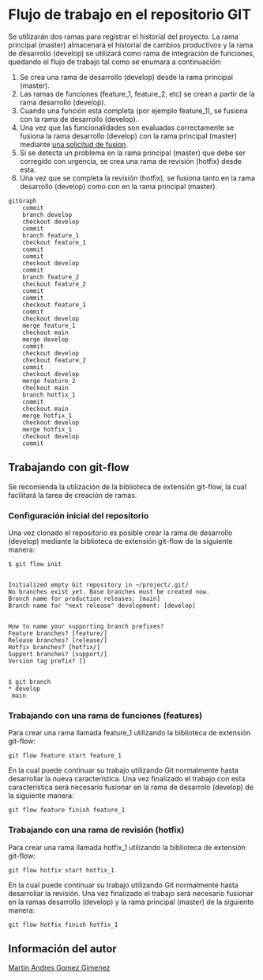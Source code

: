 Flujo de trabajo en el repositorio GIT
======================================

Se utilizarán dos ramas para registrar el historial del proyecto. La rama 
principal (master) almacenará el historial de cambios productivos y la rama de 
desarrollo (develop) se utilizará como rama de integración de funciones, quedando 
el flujo de trabajo tal como se enumara a continuación:

1. Se crea una rama de desarrollo (develop) desde la rama principal (master).
2. Las ramas de funciones (feature_1, feature_2, etc) se crean a partir de la 
rama desarrollo (develop).
4. Cuando una función está completa (por ejemplo feature_1), se fusiona con la 
rama de desarrollo (develop).
5. Una vez que las funcionalidades son evaluadas correctamente se fusiona la rama 
desarrollo (develop) con la rama principal (master) mediante [una solicitud de 
fusion](../../merge_requests).
6. Si se detecta un problema en la rama principal (master) que debe ser corregido 
con urgencia, se crea una rama de revisión (hotfix) desde esta.
7. Una vez que se completa la revisión (hotfix), se fusiona tanto en la rama 
desarrollo (develop) como con en la rama principal (master).


```mermaid
gitGraph
    commit
    branch develop
    checkout develop
    commit
    branch feature_1
    checkout feature_1
    commit
    commit
    checkout develop
    commit
    branch feature_2
    checkout feature_2
    commit
    commit
    checkout feature_1
    commit
    checkout develop
    merge feature_1
    checkout main
    merge develop
    commit
    checkout develop
    checkout feature_2
    commit
    checkout develop
    merge feature_2
    checkout main
    branch hotfix_1
    commit
    checkout main
    merge hotfix_1
    checkout develop
    merge hotfix_1
    checkout develop
    commit
```

## Trabajando con git-flow

Se recomienda la utilización de la biblioteca de extensión git-flow, la cual 
facilitará la tarea de creación de ramas.


### Configuración inicial del repositorio

Una vez clonado el repositorio es posible crear la rama de desarrollo (develop) 
mediante la biblioteca de extensión git-flow de la siguiente manera:


```
$ git flow init


Initialized empty Git repository in ~/project/.git/
No branches exist yet. Base branches must be created now.
Branch name for production releases: [main]
Branch name for "next release" development: [develop]


How to name your supporting branch prefixes?
Feature branches? [feature/]
Release branches? [release/]
Hotfix branches? [hotfix/]
Support branches? [support/]
Version tag prefix? []


$ git branch
* develop
 main
 ```

### Trabajando con una rama de funciones (features)

Para crear una rama llamada feature_1 utilizando la biblioteca de extensión git-flow:

```
git flow feature start feature_1
```

En la cual puede continuar su trabajo utilizando Git normalmente hasta desarrollar 
la nueva característica. Una vez finalizado el trabajo con esta característica será 
necesario fusionar en la rama de desarrolo (develop) de la siguiente manera:

```
git flow feature finish feature_1
```


### Trabajando con una rama de revisión (hotfix)

Para crear una rama llamada hotfix_1 utilizando la biblioteca de extensión git-flow:

```
git flow hotfix start hotfix_1
```

En la cual puede continuar su trabajo utilizando Git normalmente hasta desarrollar 
la revisión. Una vez finalizado el trabajo será necesario fusionar en la ramas 
desarrollo (develop) y la rama principal (master) de la siguiente manera:

```
git flow hotfix finish hotfix_1
```


Información del autor
---------------------

[Martin Andres Gomez Gimenez](https://gitlab.nis.com.ar/mggimenez)
